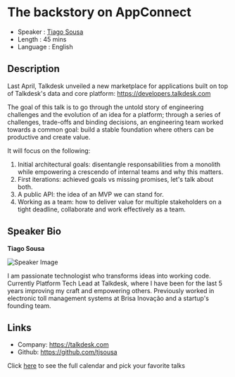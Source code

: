 The backstory on AppConnect
===========================

* Speaker : [Tiago Sousa](https://pixels.camp/tjsousa)
* Length : 45 mins
* Language : English

Description
-----------

Last April, Talkdesk unveiled a new marketplace for applications built on top of Talkdesk's data and core platform: https://developers.talkdesk.com

The goal of this talk is to go through the untold story of engineering challenges and the evolution of an idea for a platform; through a series of challenges, trade-offs and binding decisions, an engineering team worked towards a common goal: build a stable foundation where others can be productive and create value.

It will focus on the following:

1. Initial architectural goals: disentangle responsabilities from a monolith while empowering a crescendo of internal teams and why this matters.
2. First iterations: achieved goals vs missing promises, let's talk about both.
3. A public API: the idea of an MVP we can stand for.
4. Working as a team: how to deliver value for multiple stakeholders on a tight deadline, collaborate and work effectively as a team.

Speaker Bio
-----------

**Tiago Sousa**

![Speaker Image](https://avatars3.githubusercontent.com/u/389917?v=4&s=460)

I am passionate technologist who transforms ideas into working code. Currently Platform Tech Lead at Talkdesk, where I have been for the last 5 years improving my craft and empowering others. Previously worked in electronic toll management systems at Brisa Inovação and a startup's founding team.

Links
-----

* Company: https://talkdesk.com
* Github: https://github.com/tjsousa

Click [here][1] to see the full calendar and pick your favorite talks

[1]: https://pixels.camp/schedule/
